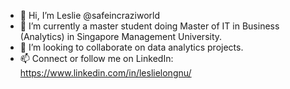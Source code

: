 - 👋 Hi, I’m Leslie @safeincraziworld 
- 🌱 I’m currently a master student doing Master of IT in Business (Analytics) in Singapore Management University.
- 💞️ I’m looking to collaborate on data analytics projects.
- 📫 Connect or follow me on LinkedIn: https://www.linkedin.com/in/leslielongnu/

<!---
safeincraziworld/safeincraziworld is a ✨ special ✨ repository because its `README.md` (this file) appears on your GitHub profile.
You can click the Preview link to take a look at your changes.
--->
